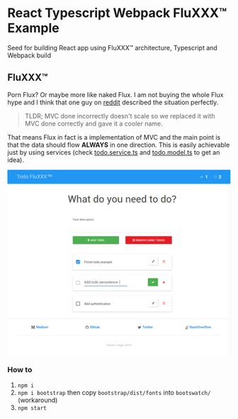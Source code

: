 # React Typescript Webpack FluXXX™ Example
Seed for building React app using FluXXX™ architecture, Typescript and Webpack build

## FluXXX™
Porn Flux? Or maybe more like naked Flux. I am not buying the whole Flux hype and I think that one guy on [reddit](https://www.reddit.com/r/programming/comments/25nrb5/facebook_mvc_does_not_scale_use_flux_instead/) 
described the situation perfectly.

> TLDR; MVC done incorrectly doesn't scale so we replaced it with MVC done correctly and gave it a cooler name.

That means Flux in fact is a implementation of MVC and the main point is that the data should flow **ALWAYS** in one direction.
This is easily achievable just by using services (check 
[todo.service.ts](https://github.com/tomastrajan/react-typescript-webpack/blob/master/src/todo/todo.service.ts) and 
[todo.model.ts](https://github.com/tomastrajan/react-typescript-webpack/blob/master/src/todo/todo.model.ts) to get an idea).

![Components](/assets/screenshot.png?raw=true "React Typescript Webpack FluXXX Example")

### How to
1. `npm i`
2. `npm i bootstrap` then copy `bootstrap/dist/fonts` into `bootswatch/` (workaround)
3. `npm start`
